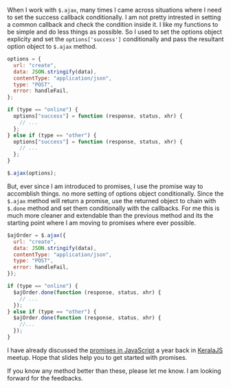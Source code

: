 <!--


---
 "jQuery: set ajax callbacks conditionally"
excerpt: "jQuery: set ajax callbacks conditionally"
date: 2014-11-25 00:00:00 IST
updated: 2014-11-25 00:00:00 IST
categories: javascript, jquery, promises
---

-->
<!DOCTYPE html>
<html>

<head>
  <title>basic-git-workflow</title>
  <meta charset="utf-8">
  <meta name="viewport" content="width=device-width, initial-scale=1.0">

  <link rel="stylesheet" href="./css/bootstrap.css">
  <link rel="stylesheet" href="./css/bootstrap.grid.css">
  <link rel="stylesheet" href="./css/bootstrap.min.css">
  <link rel="stylesheet" href="./css/bootstrap-reboot.min.css">
  <link rel="stylesheet" href="./css/bootstrap.css.map">
  <link rel="stylesheet" href="./css/blog-home.css">
  <link rel="stylesheet" href="./css/prism.css">
  <script async defer src="./css/prism.js"></script>
</head>

<body>

When I work with `$.ajax`, many times I came across situations where I need to set the
success callback conditionally. I am not pretty intrested in setting a common callback and check the condition inside it. I like my functions to be simple and do less things as possible. So I used to set the options object explicity and set the `options['success']` conditionally and pass the resultant option object to `$.ajax` method.

```js
options = {
  url: "create",
  data: JSON.stringify(data),
  contentType: "application/json",
  type: "POST",
  error: handleFail,
};

if (type == "online") {
  options["success"] = function (response, status, xhr) {
    // ...
  };
} else if (type == "other") {
  options["success"] = function (response, status, xhr) {
    // ...
  };
}

$.ajax(options);
```

But, ever since I am introduced to promises, I use the promise way to accomblish things. no more setting of options object conditionally. Since the `$.ajax` method will return a promise, use the returned object to chain with `$.done` method and set them conditionally with the callbacks. For me this is much more cleaner and extendable than the previous method and its the starting point where I am moving to promises where ever possible.

```js
$ajOrder = $.ajax({
  url: "create",
  data: JSON.stringify(data),
  contentType: "application/json",
  type: "POST",
  error: handleFail,
});

if (type == "online") {
  $ajOrder.done(function (response, status, xhr) {
    // ...
  });
} else if (type == "other") {
  $ajOrder.done(function (response, status, xhr) {
    //...
  });
}
```

I have already discussed the [promises in JavaScript](/2013/12/promises-in-javascript.html) a year back in [KeralaJS](http://keralajs.org) meetup. Hope that slides help you to get started with promises.

If you know any method better than these, please let me know.
I am looking forward for the feedbacks.
